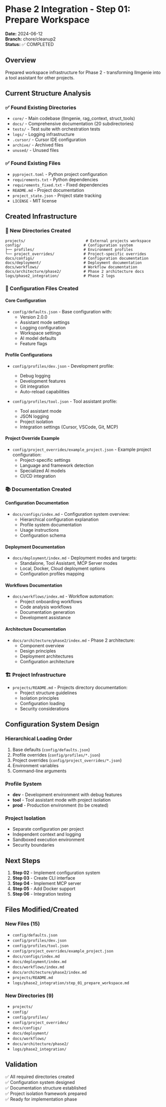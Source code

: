 # Phase 2 Integration - Step 01: Prepare Workspace

**Date:** 2024-06-12  
**Branch:** chore/cleanup2  
**Status:** ✅ COMPLETED

## Overview

Prepared workspace infrastructure for Phase 2 - transforming llmgenie into a tool assistant for other projects.

## Current Structure Analysis

### ✅ Found Existing Directories
- `core/` - Main codebase (llmgenie, rag_context, struct_tools)
- `docs/` - Comprehensive documentation (20 subdirectories)
- `tests/` - Test suite with orchestration tests
- `logs/` - Logging infrastructure
- `.cursor/` - Cursor IDE configuration
- `archive/` - Archived files
- `unused/` - Unused files

### ✅ Found Existing Files
- `pyproject.toml` - Python project configuration
- `requirements.txt` - Python dependencies
- `requirements_fixed.txt` - Fixed dependencies
- `README.md` - Project documentation
- `project_state.json` - Project state tracking
- `LICENSE` - MIT license

## Created Infrastructure

### 📁 New Directories Created
```
projects/                           # External projects workspace
config/                            # Configuration system
├── profiles/                      # Environment profiles
└── project_overrides/             # Project-specific overrides
docs/configs/                      # Configuration documentation
docs/deployment/                   # Deployment documentation
docs/workflows/                    # Workflow documentation
docs/architecture/phase2/          # Phase 2 architecture docs
logs/phase2_integration/           # Phase 2 logs
```

### 📄 Configuration Files Created

#### Core Configuration
- `config/defaults.json` - Base configuration with:
  - Version 2.0.0
  - Assistant mode settings
  - Logging configuration
  - Workspace settings
  - AI model defaults
  - Feature flags

#### Profile Configurations
- `config/profiles/dev.json` - Development profile:
  - Debug logging
  - Development features
  - Git integration
  - Auto-reload capabilities

- `config/profiles/tool.json` - Tool assistant profile:
  - Tool assistant mode
  - JSON logging
  - Project isolation
  - Integration settings (Cursor, VSCode, Git, MCP)

#### Project Override Example
- `config/project_overrides/example_project.json` - Example project configuration:
  - Project-specific settings
  - Language and framework detection
  - Specialized AI models
  - CI/CD integration

### 📚 Documentation Created

#### Configuration Documentation
- `docs/configs/index.md` - Configuration system overview:
  - Hierarchical configuration explanation
  - Profile system documentation
  - Usage instructions
  - Configuration schema

#### Deployment Documentation
- `docs/deployment/index.md` - Deployment modes and targets:
  - Standalone, Tool Assistant, MCP Server modes
  - Local, Docker, Cloud deployment options
  - Configuration profiles mapping

#### Workflows Documentation
- `docs/workflows/index.md` - Workflow automation:
  - Project onboarding workflows
  - Code analysis workflows
  - Documentation generation
  - Development assistance

#### Architecture Documentation
- `docs/architecture/phase2/index.md` - Phase 2 architecture:
  - Component overview
  - Design principles
  - Deployment architectures
  - Configuration architecture

### 🏗️ Project Infrastructure
- `projects/README.md` - Projects directory documentation:
  - Project structure guidelines
  - Isolation principles
  - Configuration loading
  - Security considerations

## Configuration System Design

### Hierarchical Loading Order
1. Base defaults (`config/defaults.json`)
2. Profile overrides (`config/profiles/*.json`)
3. Project overrides (`config/project_overrides/*.json`)
4. Environment variables
5. Command-line arguments

### Profile System
- **dev** - Development environment with debug features
- **tool** - Tool assistant mode with project isolation
- **prod** - Production environment (to be created)

### Project Isolation
- Separate configuration per project
- Independent context and logging
- Sandboxed execution environment
- Security boundaries

## Next Steps

1. **Step 02** - Implement configuration system
2. **Step 03** - Create CLI interface
3. **Step 04** - Implement MCP server
4. **Step 05** - Add Docker support
5. **Step 06** - Integration testing

## Files Modified/Created

### New Files (15)
- `config/defaults.json`
- `config/profiles/dev.json`
- `config/profiles/tool.json`
- `config/project_overrides/example_project.json`
- `docs/configs/index.md`
- `docs/deployment/index.md`
- `docs/workflows/index.md`
- `docs/architecture/phase2/index.md`
- `projects/README.md`
- `logs/phase2_integration/step_01_prepare_workspace.md`

### New Directories (9)
- `projects/`
- `config/`
- `config/profiles/`
- `config/project_overrides/`
- `docs/configs/`
- `docs/deployment/`
- `docs/workflows/`
- `docs/architecture/phase2/`
- `logs/phase2_integration/`

## Validation

✅ All required directories created  
✅ Configuration system designed  
✅ Documentation structure established  
✅ Project isolation framework prepared  
✅ Ready for implementation phase 